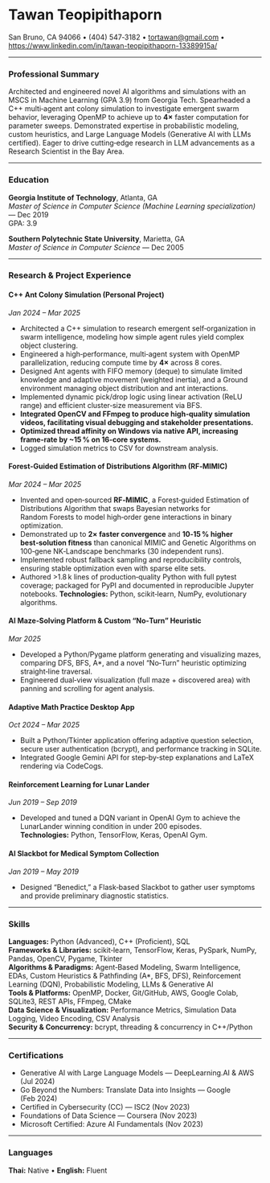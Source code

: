 # Tawan Teopipithaporn
San Bruno, CA 94066 • (404) 547‑3182 • tortawan@gmail.com • https://www.linkedin.com/in/tawan-teopipithaporn-13389915a/

---

### Professional Summary
Architected and engineered novel AI algorithms and simulations with an MSCS in Machine Learning (GPA 3.9) from Georgia Tech. Spearheaded a C++ multi‑agent ant colony simulation to investigate emergent swarm behavior, leveraging OpenMP to achieve up to **4×** faster computation for parameter sweeps. Demonstrated expertise in probabilistic modeling, custom heuristics, and Large Language Models (Generative AI with LLMs certified). Eager to drive cutting‑edge research in LLM advancements as a Research Scientist in the Bay Area.

---

### Education
**Georgia Institute of Technology**, Atlanta, GA  
*Master of Science in Computer Science (Machine Learning specialization)* — Dec 2019  
GPA: 3.9  

**Southern Polytechnic State University**, Marietta, GA  
*Master of Science in Computer Science* — Dec 2005  

---

### Research & Project Experience

#### C++ Ant Colony Simulation (Personal Project)  
*Jan 2024 – Mar 2025*
- Architected a C++ simulation to research emergent self‑organization in swarm intelligence, modeling how simple agent rules yield complex object clustering.
- Engineered a high‑performance, multi‑agent system with OpenMP parallelization, reducing compute time by **4×** across 8 cores.
- Designed Ant agents with FIFO memory (deque) to simulate limited knowledge and adaptive movement (weighted inertia), and a Ground environment managing object distribution and ant interactions.
- Implemented dynamic pick/drop logic using linear activation (ReLU range) and efficient cluster‑size measurement via BFS.
- **Integrated OpenCV and FFmpeg to produce high‑quality simulation videos, facilitating visual debugging and stakeholder presentations.**
- **Optimized thread affinity on Windows via native API, increasing frame‑rate by ~15 % on 16‑core systems.**
- Logged simulation metrics to CSV for downstream analysis.

#### Forest‑Guided Estimation of Distributions Algorithm (RF‑MIMIC)  
*Mar 2024 – Mar 2025*
- Invented and open‑sourced **RF‑MIMIC**, a Forest‑guided Estimation of Distributions Algorithm that swaps Bayesian networks for Random Forests to model high‑order gene interactions in binary optimization.
- Demonstrated up to **2× faster convergence** and **10‑15 % higher best‑solution fitness** than canonical MIMIC and Genetic Algorithms on 100‑gene NK‑Landscape benchmarks (30 independent runs).
- Implemented robust fallback sampling and reproducibility controls, ensuring stable optimization even with sparse elite sets.
- Authored >1.8 k lines of production‑quality Python with full pytest coverage; packaged for PyPI and documented in reproducible Jupyter notebooks.
  **Technologies:** Python, scikit‑learn, NumPy, evolutionary algorithms.

#### AI Maze‑Solving Platform & Custom “No‑Turn” Heuristic   
*Mar 2025*
- Developed a Python/Pygame platform generating and visualizing mazes, comparing DFS, BFS, A*, and a novel “No‑Turn” heuristic optimizing straight‑line traversal.
- Engineered dual‑view visualization (full maze + discovered area) with panning and scrolling for agent analysis.

#### Adaptive Math Practice Desktop App  
*Oct 2024 – Mar 2025*
- Built a Python/Tkinter application offering adaptive question selection, secure user authentication (bcrypt), and performance tracking in SQLite.
- Integrated Google Gemini API for step‑by‑step explanations and LaTeX rendering via CodeCogs.

#### Reinforcement Learning for Lunar Lander  
*Jun 2019 – Sep 2019*
- Developed and tuned a DQN variant in OpenAI Gym to achieve the LunarLander winning condition in under 200 episodes.  
  **Technologies:** Python, TensorFlow, Keras, OpenAI Gym.

#### AI Slackbot for Medical Symptom Collection  
*Jan 2019 – May 2019*
- Designed “Benedict,” a Flask‑based Slackbot to gather user symptoms and provide preliminary diagnostic statistics.

---

### Skills
**Languages:** Python (Advanced), C++ (Proficient), SQL  
**Frameworks & Libraries:** scikit‑learn, TensorFlow, Keras, PySpark, NumPy, Pandas, OpenCV, Pygame, Tkinter  
**Algorithms & Paradigms:** Agent‑Based Modeling, Swarm Intelligence, EDAs, Custom Heuristics & Pathfinding (A*, BFS, DFS), Reinforcement Learning (DQN), Probabilistic Modeling, LLMs & Generative AI  
**Tools & Platforms:** OpenMP, Docker, Git/GitHub, AWS, Google Colab, SQLite3, REST APIs, FFmpeg, CMake  
**Data Science & Visualization:** Performance Metrics, Simulation Data Logging, Video Encoding, CSV Analysis  
**Security & Concurrency:** bcrypt, threading & concurrency in C++/Python  

---

### Certifications
- Generative AI with Large Language Models — DeepLearning.AI & AWS (Jul 2024)
- Go Beyond the Numbers: Translate Data into Insights — Google (Feb 2024)
- Certified in Cybersecurity (CC) — ISC2 (Nov 2023)
- Foundations of Data Science — Coursera (Nov 2023)
- Microsoft Certified: Azure AI Fundamentals (Nov 2023)

---

### Languages
**Thai:** Native • **English:** Fluent
